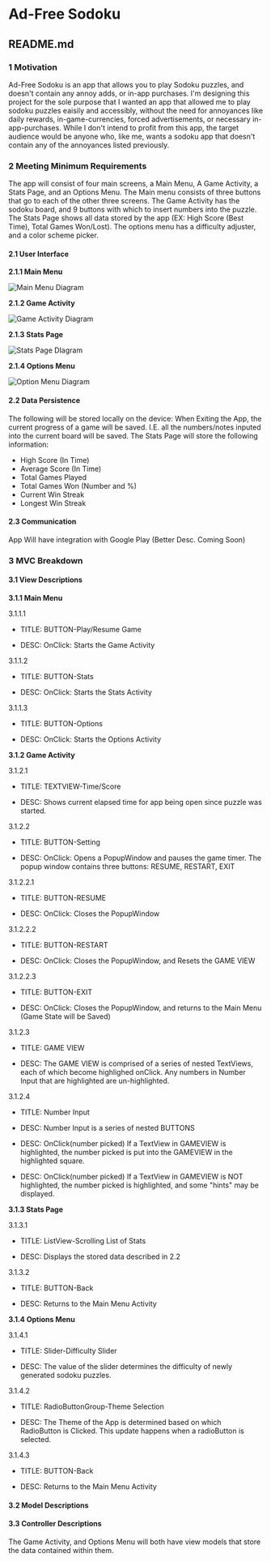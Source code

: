 # Ad-Free Sodoku
## README.md

### 1 Motivation
Ad-Free Sodoku is an app that allows you to play Sodoku puzzles, and doesn't contain any annoy adds, or in-app purchases. 
I'm designing this project for the sole purpose that I wanted an app that allowed me to play sodoku puzzles eaisily and accessibly,
without the need for annoyances like daily rewards, in-game-currencies, forced advertisements, or necessary in-app-purchases.
While I don't intend to profit from this app, the target audience would be anyone who, like me, wants a sodoku app that doesn't contain
any of the annoyances listed previously.

### 2 Meeting Minimum Requirements
The app will consist of four main screens, a Main Menu, A Game Activity, a Stats Page, and an Options Menu.
The Main menu consists of three buttons that go to each of the other three screens.
The Game Activity has the sodoku board, and 9 buttons with which to insert numbers into the puzzle.
The Stats Page shows all data stored by the app (EX: High Score (Best Time), Total Games Won/Lost).
The options menu has a difficulty adjuster, and a color scheme picker.

#### 2.1 User Interface
**2.1.1 Main Menu**

![Main Menu Diagram](/assets/images/MainMenu.PNG)

**2.1.2 Game Activity**

![Game Activity Diagram](/assets/images/GameActivity.PNG)

**2.1.3 Stats Page**

![Stats Page DIagram](/assets/images/StatsPage.PNG)

**2.1.4 Options Menu**

![Option Menu Diagram](/assets/images/OptionMenu.PNG)


#### 2.2 Data Persistence
The following will be stored locally on the device:
When Exiting the App, the current progress of a game will be saved. I.E. all the numbers/notes inputed into the current board will be saved.
The Stats Page will store the following information:
* High Score (In Time)
* Average Score (In Time)
* Total Games Played
* Total Games Won (Number and %)
* Current Win Streak
* Longest Win Streak

#### 2.3 Communication
App Will have integration with Google Play (Better Desc. Coming Soon)

### 3 MVC Breakdown

#### 3.1 View Descriptions
**3.1.1 Main Menu**

3.1.1.1

* TITLE: BUTTON-Play/Resume Game

* DESC: OnClick: Starts the Game Activity

3.1.1.2

* TITLE: BUTTON-Stats

* DESC: OnClick: Starts the Stats Activity

3.1.1.3

* TITLE: BUTTON-Options

* DESC: OnClick: Starts the Options Activity

**3.1.2 Game Activity**

3.1.2.1

* TITLE: TEXTVIEW-Time/Score

* DESC: Shows current elapsed time for app being open since puzzle was started.

3.1.2.2

* TITLE: BUTTON-Setting

* DESC: OnClick: Opens a PopupWindow and pauses the game timer. The popup window contains three buttons: RESUME, RESTART, EXIT

3.1.2.2.1

* TITLE: BUTTON-RESUME

* DESC: OnClick: Closes the PopupWindow

3.1.2.2.2

* TITLE: BUTTON-RESTART

* DESC: OnClick: Closes the PopupWindow, and Resets the GAME VIEW

3.1.2.2.3

* TITLE: BUTTON-EXIT

* DESC: OnClick: Closes the PopupWindow, and returns to the Main Menu (Game State will be Saved)

3.1.2.3

* TITLE: GAME VIEW

* DESC: The GAME VIEW is comprised of a series of nested TextViews, each of which become highlighed onClick. Any numbers in Number Input that are highlighted are un-highlighted.

3.1.2.4

* TITLE: Number Input

* DESC: Number Input is a series of nested BUTTONS

* DESC: OnClick(number picked) If a TextView in GAMEVIEW is highlighted, the number picked is put into the GAMEVIEW in the highlighted square.

* DESC: OnClick(number picked) If a TextView in GAMEVIEW is NOT highlighted, the number picked is highlighted, and some "hints" may be displayed.

**3.1.3 Stats Page**

3.1.3.1

* TITLE: ListView-Scrolling List of Stats

* DESC: Displays the stored data described in 2.2

3.1.3.2

* TITLE: BUTTON-Back

* DESC: Returns to the Main Menu Activity

**3.1.4 Options Menu**

3.1.4.1

* TITLE: Slider-Difficulty Slider

* DESC: The value of the slider determines the difficulty of newly generated sodoku puzzles.

3.1.4.2

* TITLE: RadioButtonGroup-Theme Selection

* DESC: The Theme of the App is determined based on which RadioButton is Clicked. This update happens when a radioButton is selected.

3.1.4.3

* TITLE: BUTTON-Back

* DESC: Returns to the Main Menu Activity

#### 3.2 Model Descriptions

#### 3.3 Controller Descriptions
The Game Activity, and Options Menu will both have view models that store the data contained within them.
